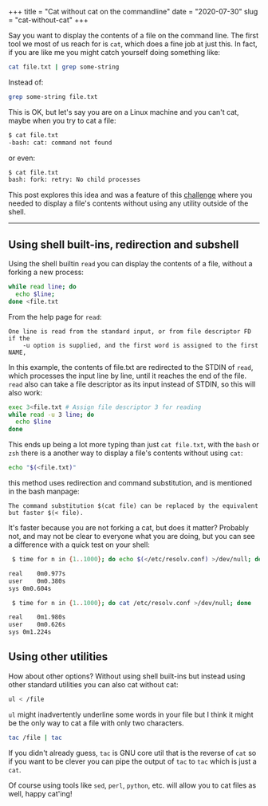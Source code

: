 +++
title = "Cat without cat on the commandline"
date = "2020-07-30"
slug = "cat-without-cat"
+++

Say you want to display the contents of a file on the command line. The first tool we most of us reach for is `cat`, which does a fine job at just this. In fact, if you are like me you might catch yourself doing something like:

```bash
cat file.txt | grep some-string
```

Instead of:

```bash
grep some-string file.txt
```

This is OK, but let's say you are on a Linux machine and you can't cat, maybe when you try to cat a file:

```bash
$ cat file.txt
-bash: cat: command not found
```

or even:

```bash
$ cat file.txt
bash: fork: retry: No child processes
```

This post explores this idea and was a feature of this [challenge](https://oops.cmdchallenge.com/#/oops_print_file_contents) where you needed to display a file's contents without using any utility outside of the shell.

---

## Using shell built-ins, redirection and subshell

Using the shell builtin `read` you can display the contents of a file, without a forking a new process:

```bash
while read line; do
  echo $line;
done <file.txt
```

From the help page for `read`:

```
One line is read from the standard input, or from file descriptor FD if the
    -u option is supplied, and the first word is assigned to the first NAME,
```

In this example, the contents of file.txt are redirected to the STDIN of `read`, which processes the input line by line, until it reaches the end of the file. `read` also can take a file descriptor as its input instead of STDIN, so this will also work:

```bash
exec 3<file.txt # Assign file descriptor 3 for reading
while read -u 3 line; do
  echo $line
done
```

This ends up being a lot more typing than just `cat file.txt`, with the `bash` or `zsh` there is a another way to display a file's contents without using `cat`:

```bash
echo "$(<file.txt)"
```

this method uses redirection and command substitution, and is mentioned in the bash manpage:

```
The command substitution $(cat file) can be replaced by the equivalent but faster $(< file).
```

It's faster because you are not forking a cat, but does it matter? Probably not, and may not be clear to everyone what you are doing, but you can see a difference with a quick test on your shell:

```bash
 $ time for n in {1..1000}; do echo $(</etc/resolv.conf) >/dev/null; done

real	0m0.977s
user	0m0.380s
sys	0m0.604s
```

```bash
 $ time for n in {1..1000}; do cat /etc/resolv.conf >/dev/null; done

real	0m1.980s
user	0m0.626s
sys	0m1.224s
```

## Using other utilities

How about other options? Without using shell built-ins but instead using other standard utilities you can also cat without cat:

```bash
ul < /file
```

`ul` might inadvertently underline some words in your file but I think it might be the only way to cat a file with only two characters.

```bash
tac /file | tac

```

If you didn't already guess, `tac` is GNU core util that is the reverse of `cat` so if you want to be clever you can pipe the output of `tac` to `tac` which is just a `cat`.

Of course using tools like `sed`, `perl`, `python`, etc. will allow you to cat files as well, happy cat'ing!
